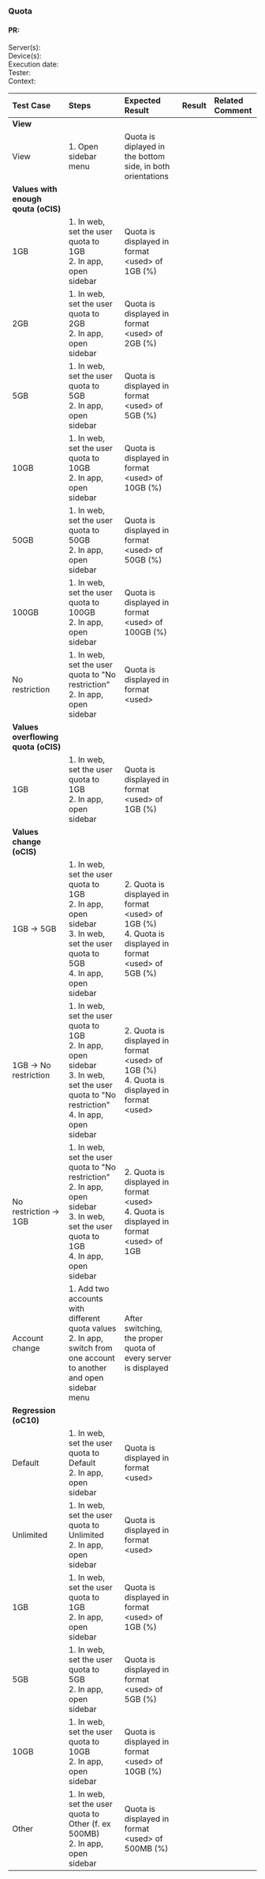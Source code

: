 ### Quota

#### PR: 

Server(s): <br>
Device(s): <br>
Execution date: <br>
Tester:  <br>
Context: <br>


| Test Case | Steps | Expected Result | Result | Related Comment |
| :-------- | :---- | :-------------- | :----: | :-------------- |
| **View** |   |  |
| View | 1. Open sidebar menu | Quota is diplayed in the bottom side, in both orientations |  | |
| **Values with enough qouta (oCIS)** |   |  |
| 1GB | 1. In web, set the user quota to 1GB<br>2. In app, open sidebar | Quota is displayed in format \<used\> of 1GB (%) | | |
| 2GB | 1. In web, set the user quota to 2GB<br>2. In app, open sidebar | Quota is displayed in format \<used\> of 2GB (%) | | |
| 5GB | 1. In web, set the user quota to 5GB<br>2. In app, open sidebar | Quota is displayed in format \<used\> of 5GB (%) | | |
| 10GB | 1. In web, set the user quota to 10GB<br>2. In app, open sidebar | Quota is displayed in format \<used\> of 10GB (%) | | |
| 50GB | 1. In web, set the user quota to 50GB<br>2. In app, open sidebar | Quota is displayed in format \<used\> of 50GB (%) | | |
| 100GB | 1. In web, set the user quota to 100GB<br>2. In app, open sidebar | Quota is displayed in format \<used\> of 100GB (%) | | |
| No restriction | 1. In web, set the user quota to "No restriction"<br>2. In app, open sidebar | Quota is displayed in format \<used\> | | |
| **Values overflowing quota (oCIS)** |   |  |
| 1GB | 1. In web, set the user quota to 1GB<br>2. In app, open sidebar | Quota is displayed in format \<used\> of 1GB (%) | | |
| **Values change (oCIS)** |   |  |
| 1GB -> 5GB | 1. In web, set the user quota to 1GB<br>2. In app, open sidebar<br>3.  In web, set the user quota to 5GB<br>4. In app, open sidebar| 2. Quota is displayed in format \<used\> of 1GB (%)<br>4. Quota is displayed in format \<used\> of 5GB (%)  | | |
| 1GB -> No restriction | 1. In web, set the user quota to 1GB<br>2. In app, open sidebar<br>3. In web, set the user quota to "No restriction"<br>4. In app, open sidebar| 2. Quota is displayed in format \<used\> of 1GB (%)<br>4. Quota is displayed in format \<used\> | | |
| No restriction -> 1GB| 1. In web, set the user quota to "No restriction"<br>2. In app, open sidebar<br>3. In web, set the user quota to 1GB<br>4. In app, open sidebar| 2. Quota is displayed in format \<used\><br>4. Quota is displayed in format \<used\> of 1GB | | |
| Account change | 1. Add two accounts with different quota values<br>2. In app, switch from one account to another and open sidebar menu | After switching, the proper quota of every server is displayed |  | |
| **Regression (oC10)** | | |
| Default | 1. In web, set the user quota to Default<br>2. In app, open sidebar | Quota is displayed in format \<used\> | | |
| Unlimited | 1. In web, set the user quota to Unlimited<br>2. In app, open sidebar | Quota is displayed in format \<used\> | | |
| 1GB | 1. In web, set the user quota to 1GB<br>2. In app, open sidebar | Quota is displayed in format \<used\> of 1GB (%) | | |
| 5GB | 1. In web, set the user quota to 5GB<br>2. In app, open sidebar | Quota is displayed in format \<used\> of 5GB (%) | | |
| 10GB | 1. In web, set the user quota to 10GB<br>2. In app, open sidebar | Quota is displayed in format \<used\> of 10GB (%) | | |
| Other | 1. In web, set the user quota to Other (f. ex 500MB)<br>2. In app, open sidebar | Quota is displayed in format \<used\> of 500MB (%) | | |
